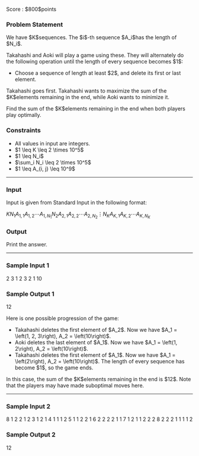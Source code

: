 
<div>

<span>

<span>

<p>
Score : $800$points
</p>

<div>

<section>

### **Problem Statement**

<p>
We have $K$sequences.
The $i$-th sequence $A_i$has the length of $N_i$.
</p>

<p>
Takahashi and Aoki will play a game using these.
They will alternately do the following operation until the length of every sequence becomes $1$:
</p>

<ul>

<li>
Choose a sequence of length at least $2$, and delete its first or last element.
</li>

</ul>

<p>
Takahashi goes first. Takahashi wants to maximize the sum of the $K$elements remaining in the end, while Aoki wants to minimize it.
</p>

<p>
Find the sum of the $K$elements remaining in the end when both players play optimally.
</p>

</section>

</div>

<div>

<section>

### **Constraints**

<ul>

<li>
All values in input are integers.
</li>

<li>
$1 \leq K \leq 2 \times 10^5$
</li>

<li>
$1 \leq N_i$
</li>

<li>
$\sum_i N_i \leq 2 \times 10^5$
</li>

<li>
$1 \leq A_{i, j} \leq 10^9$
</li>

</ul>

</section>

</div>

---

<div>

<div>

<section>

### **Input**

<p>
Input is given from Standard Input in the following format:
</p>

<div>

$K$$N_1$$A_{1, 1}$$A_{1, 2}$$\cdots$$A_{1, N_1}$$N_2$$A_{2, 1}$$A_{2, 2}$$\cdots$$A_{2, N_2}$$\vdots$$N_K$$A_{K, 1}$$A_{K, 2}$$\cdots$$A_{K, N_K}$
</div>

</section>

</div>

<div>

<section>

### **Output**

<p>
Print the answer.
</p>

</section>

</div>

</div>

---

<div>

<section>

### **Sample Input 1**

<div>

2
3 1 2 3
2 1 10

</div>

</section>

</div>

<div>

<section>

### **Sample Output 1**

<div>

12

</div>

<p>
Here is one possible progression of the game:
</p>

<ul>

<li>
Takahashi deletes the first element of $A_2$. Now we have $A_1 = \left(1, 2, 3\right), A_2 = \left(10\right)$.
</li>

<li>
Aoki deletes the last element of $A_1$. Now we have $A_1 = \left(1, 2\right), A_2 = \left(10\right)$.
</li>

<li>
Takahashi deletes the first element of $A_1$. Now we have $A_1 = \left(2\right), A_2 = \left(10\right)$. The length of every sequence has become $1$, so the game ends.
</li>

</ul>

<p>
In this case, the sum of the $K$elements remaining in the end is $12$. Note that the players may have made suboptimal moves here.
</p>

</section>

</div>

---

<div>

<section>

### **Sample Input 2**

<div>

8
1 2
2 1 2
3 1 2 1
4 1 1 1 2
5 1 1 2 2 1
6 2 2 2 2 1 1
7 1 2 1 1 2 2 2
8 2 2 2 1 1 1 1 2

</div>

</section>

</div>

<div>

<section>

### **Sample Output 2**

<div>

12

</div>

</section>

</div>

</span>

</span>

</div>
